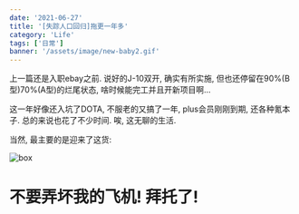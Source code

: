 ```yaml
---
date: '2021-06-27'
title: '[失踪人口回归]拖更一年多'
category: 'Life'
tags: ['日常']
banner: '/assets/image/new-baby2.gif'
---
```


上一篇还是入职ebay之前. 说好的J-10双开, 确实有所实施, 但也还停留在90%(B型)70%(A型)的烂尾状态, 啥时候能完工并且开新项目啊...

这一年好像还入坑了DOTA, 不服老的又搞了一年, plus会员刚刚到期, 还各种氪本子. 总的来说也花了不少时间. 唉, 这无聊的生活.

当然, 最主要的是迎来了这货:

![box](/assets/image/new-baby.gif)

# 不要弄坏我的飞机! 拜托了!
